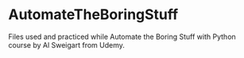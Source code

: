 # AutomateTheBoringStuff
Files used and practiced while Automate the Boring Stuff with Python course by Al Sweigart from Udemy.
